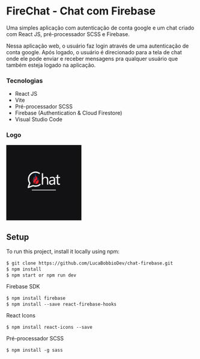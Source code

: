 # FireChat - Chat com Firebase
 Uma simples aplicação com autenticação de conta google e um chat criado com React JS, pré-processador SCSS e Firebase.
 
Nessa aplicação web, o usuário faz login através de uma autenticação de conta google. Após logado, o usuário é direcionado para a tela de chat onde ele pode enviar e receber mensagens pra qualquer usuário que também esteja logado na aplicação.
### Tecnologias
- React JS
- Vite
- Pré-processador SCSS
- Firebase (Authentication & Cloud Firestore)
- Visual Studio Code
### Logo 
<img src="./src/assets/FireChat.png" width="200"/>

## Setup
To run this project, install it locally using npm:

```
$ git clone https://github.com/LucaBobbioDev/chat-firebase.git
$ npm install
$ npm start or npm run dev
```
Firebase SDK
```
$ npm install firebase
$ npm install --save react-firebase-hooks
```
React Icons
```
$ npm install react-icons --save
```
Pré-processador SCSS
```
$ npm install -g sass
```
